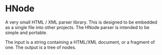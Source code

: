 # HNode

A very small HTML / XML parser library.
This is designed to be embedded as a single file into other projects.
The HNode parser is intended to be simple and portable.

The input is a string containing a HTML/XML document, or a fragment of one.
The output is a tree of nodes.
